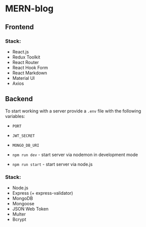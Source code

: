 # MERN-blog

## Frontend

### Stack:
- React.js
- Redux Toolkit
- React Router
- React Hook Form
- React Markdown
- Material UI
- Axios

## Backend
To start working with a server provide a `.env` file with the following variables:
- `PORT`
- `JWT_SECRET`
- `MONGO_DB_URI`

- `npm run dev` - start server via nodemon in development mode
- `npm run start` - start server via node.js

### Stack:
- Node.js
- Express (+ express-validator)
- MongoDB
- Mongoose
- JSON Web Token
- Multer
- Bcrypt
